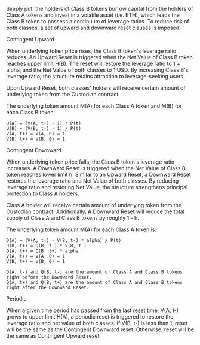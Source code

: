 Simply put, the holders of Class B tokens borrow capital from the holders of Class A tokens and invest in a volatile asset (i.e. ETH), which leads the Class B token to possess a continuum of leverage ratios. To reduce risk of both classes, a set of upward and downward reset clauses is imposed.

Contingent Upward

When underlying token price rises, the Class B token's leverage ratio reduces. An Upward Reset is triggered when the Net Value of Class B token reaches upper limit H(B). The reset will restore the leverage ratio to 1 + alpha, and the Net Value of both classes to 1 USD. By increasing Class B's leverage ratio, the structure retains attraction to leverage-seeking users.

Upon Upward Reset, both classes' holders will receive certain amount of underlying token from the Custodian contract.

The underlying token amount M(A) for each Class A token and M(B) for each Class B token:

    U(A) = (V(A, t-) - 1) / P(t)
    U(B) = (V(B, t-) - 1) / P(t)
    V(A, t+) = V(A, 0) = 1
    V(B, t+) = V(B, 0) = 1 

Contingent Downward

When underlying token price falls, the Class B token's leverage ratio increases. A Downward Reset is triggered when the Net Value of Class B token reaches lower limit h. Similar to an Upward Reset, a Downward Reset restores the leverage ratio and Net Value of both classes. By reducing leverage ratio and restoring Net Value, the structure strengthens principal protection to Class A holders.

Class A holder will receive certain amount of underlying token from the Custodian contract. Additionally, A Downward Reset will reduce the total supply of Class A and Class B tokens by roughly 1 - h. 

The underlying token amount M(A) for each Class A token is:

    D(A) = (V(A, t-) - V(B, t-) * alpha) / P(t)
    Q(B, t+) = Q(B, t-) * V(B, t-)
    Q(A, t+) = Q(B, t+) * alpha
    V(A, t+) = V(A, 0) = 1
    V(B, t+) = V(B, 0) = 1 

    Q(A, t-) and Q(B, t-) are the amount of Class A and Class B tokens right before the Downward Reset.
    Q(A, t+) and Q(B, t+) are the amount of Class A and Class B tokens right after the Downward Reset.

Periodic

When a given time period has passed from the last reset time, V(A, t-) grows to upper limit H(A), a periodic reset is triggered to restore the leverage ratio and net value of both classes. If V(B, t-) is less than 1, reset will be the same as the Contingent Downward reset. Otherwise, reset will be the same as Contingent Upward reset.